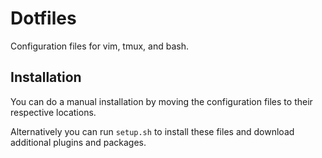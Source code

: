 # Dotfiles

Configuration files for vim, tmux, and bash.

## Installation

You can do a manual installation by moving the configuration files to their respective locations.

Alternatively you can run `setup.sh` to install these files and download additional plugins and packages.

